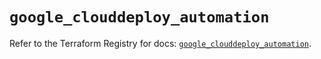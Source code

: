 # `google_clouddeploy_automation`

Refer to the Terraform Registry for docs: [`google_clouddeploy_automation`](https://registry.terraform.io/providers/hashicorp/google-beta/5.26.0/docs/resources/google_clouddeploy_automation).
